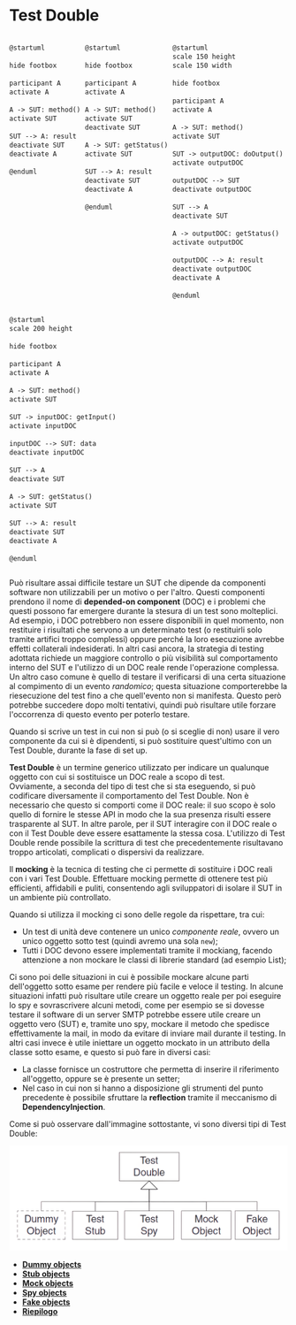 <style>
td, tr, table {
   border: none!important;
}
.border tr {
   border-top: 1px solid black !important;
   border-bottom: 1px solid black !important;
   font-size: 0.9em !important;
}
.border td{
   padding: 5px !important;
}
.row {
  display: flex;
  flex-direction: row;
  flex-wrap: wrap;
  width: 100%;
}

.column {
  display: flex;
  flex-direction: column;
  flex-basis: 0;
flex-shrink: 2!important;
  flex: 1;
}
.zoom img {
  width: 95%!important;
}
.zoom1 img {
  width: 60%!important;
}
</style>

# Test Double

<div class="row">
<div class="zoom1 column" markdown="1">

```plantuml
@startuml

hide footbox

participant A
activate A

A -> SUT: method()
activate SUT

SUT --> A: result
deactivate SUT
deactivate A

@enduml
```

</div>
<div class="column zoom1" markdown="1">

```plantuml
@startuml

hide footbox

participant A
activate A

A -> SUT: method()
activate SUT
deactivate SUT

A -> SUT: getStatus()
activate SUT

SUT --> A: result
deactivate SUT
deactivate A

@enduml
```

</div>
<div class="column zoom" markdown="1">

```plantuml
@startuml
scale 150 height
scale 150 width

hide footbox

participant A
activate A

A -> SUT: method()
activate SUT

SUT -> outputDOC: doOutput()
activate outputDOC

outputDOC --> SUT
deactivate outputDOC

SUT --> A
deactivate SUT

A -> outputDOC: getStatus()
activate outputDOC

outputDOC --> A: result
deactivate outputDOC
deactivate A

@enduml
```

</div>
<div class="column zoom" markdown="1" style="position: relative;">

```plantuml
@startuml
scale 200 height

hide footbox

participant A
activate A

A -> SUT: method()
activate SUT

SUT -> inputDOC: getInput()
activate inputDOC

inputDOC --> SUT: data
deactivate inputDOC

SUT --> A
deactivate SUT

A -> SUT: getStatus()
activate SUT

SUT --> A: result
deactivate SUT
deactivate A

@enduml
```

</div>
</div>

Può risultare assai difficile testare un SUT che dipende da componenti software non utilizzabili per un motivo o per l'altro.
Questi componenti prendono il nome di **depended-on component** (DOC) e i problemi che questi possono far emergere durante la stesura di un test sono molteplici.
Ad esempio, i DOC potrebbero non essere disponibili in quel momento, non restituire i risultati che servono a un determinato test (o restituirli solo tramite artifici troppo complessi) oppure perché la loro esecuzione avrebbe effetti collaterali indesiderati.
In altri casi ancora, la strategia di testing adottata richiede un maggiore controllo o più visibilità sul comportamento interno del SUT e l'utilizzo di un DOC reale rende l'operazione complessa. \
Un altro caso comune è quello di testare il verificarsi di una certa situazione al compimento di un evento _randomico_; questa situazione comporterebbe la riesecuzione del test fino a che quell'evento non si manifesta.
Questo però potrebbe succedere dopo molti tentativi, quindi può risultare utile forzare l'occorrenza di questo evento per poterlo testare.

Quando si scrive un test in cui non si può (o si sceglie di non) usare il vero componente da cui si è dipendenti, si può sostituire quest'ultimo con un Test Double, durante la fase di set up.

**Test Double** è un termine generico utilizzato per indicare un qualunque oggetto con cui si sostituisce un DOC reale a scopo di test.  
Ovviamente, a seconda del tipo di test che si sta eseguendo, si può codificare diversamente il comportamento del Test Double.
Non è necessario che questo si comporti come il DOC reale: il suo scopo è solo quello di fornire le stesse API in modo che la sua presenza risulti essere trasparente al SUT. 
In altre parole, per il SUT interagire con il DOC reale o con il Test Double deve essere esattamente la stessa cosa.
L'utilizzo di Test Double rende possibile la scrittura di test che precedentemente risultavano troppo articolati, complicati o dispersivi da realizzare.

Il **mocking** è la tecnica di testing che ci permette di sostituire i DOC reali con i vari Test Double.
Effettuare mocking permette di ottenere test più efficienti, affidabili e puliti, consentendo agli sviluppatori di isolare il SUT in un ambiente più controllato.

Quando si utilizza il mocking ci sono delle regole da rispettare, tra cui:
- Un test di unità deve contenere un unico _componente reale_, ovvero un unico oggetto sotto test (quindi avremo una sola `new`);
- Tutti i DOC devono essere implementati tramite il mockiang, facendo attenzione a non mockare le classi di librerie standard (ad esempio List);

Ci sono poi delle situazioni in cui è possibile mockare alcune parti dell'oggetto sotto esame per rendere più facile e veloce il testing.
In alcune situazioni infatti può risultare utile creare un oggetto reale per poi eseguire lo spy e sovrascrivere alcuni metodi, come per esempio se si dovesse testare il software di un server SMTP potrebbe essere utile creare un oggetto vero (SUT) e, tramite uno spy, mockare il metodo che spedisce effettivamente la mail, in modo da evitare di inviare mail durante il testing.
In altri casi invece è utile iniettare un oggetto mockato in un attributo della classe sotto esame, e questo si può fare in diversi casi:
- La classe fornisce un costruttore che permetta di inserire il riferimento all'oggetto, oppure se è presente un setter;
- Nel caso in cui non si hanno a disposizione gli strumenti del punto precedente è possibile sfruttare la __reflection__ tramite il meccanismo di __DependencyInjection__.

Come si può osservare dall'immagine sottostante, vi sono diversi tipi di Test Double:  

![Test doubles](/assets/10_test-doubles.png)

- [**Dummy objects**](./01_dummy-objects.md)
- [**Stub objects**](./02_stub-objects.md)
- [**Mock objects**](./03_mock-objects.md)
- [**Spy objects**](./04_spy-objects.md)
- [**Fake objects**](./05_fake-objects.md)
- [**Riepilogo**](./06_riepilogo.md)
